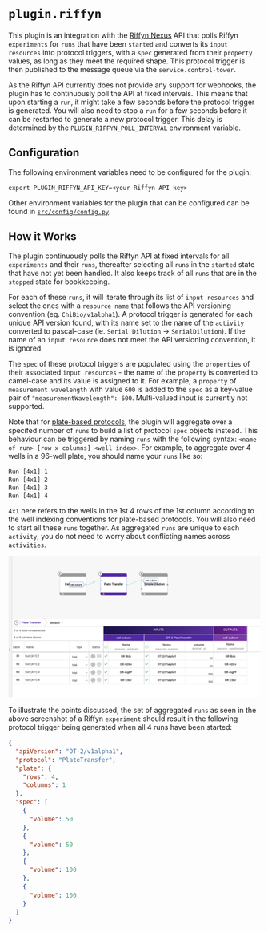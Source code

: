 # `plugin.riffyn`

This plugin is an integration with the [Riffyn Nexus](https://riffyn.com/) API that polls Riffyn `experiments` for `runs` that have been `started` and converts its `input resources` into protocol triggers, with a `spec` generated from their `property` values, as long as they meet the required shape. This protocol trigger is then published to the message queue via the `service.control-tower`.

As the Riffyn API currently does not provide any support for webhooks, the plugin has to continuously poll the API at fixed intervals. This means that upon starting a `run`, it might take a few seconds before the protocol trigger is generated. You will also need to stop a `run` for a few seconds before it can be restarted to generate a new protocol trigger. This delay is determined by the `PLUGIN_RIFFYN_POLL_INTERVAL` environment variable.

## Configuration

The following environment variables need to be configured for the plugin:

```
export PLUGIN_RIFFYN_API_KEY=<your Riffyn API key>
```

Other environment variables for the plugin that can be configured can be found in [`src/config/config.py`](src/config/config.py).

## How it Works

The plugin continuously polls the Riffyn API at fixed intervals for all `experiments` and their `runs`, thereafter selecting all `runs` in the `started` state that have not yet been handled. It also keeps track of all `runs` that are in the `stopped` state for bookkeeping.

For each of these `runs`, it will iterate through its list of `input resources` and select the ones with a `resource name` that follows the API versioning convention (eg. `ChiBio/v1alpha1`). A protocol trigger is generated for each unique API version found, with its name set to the name of the `activity` converted to pascal-case (ie. `Serial Dilution` -> `SerialDilution`). If the name of an `input resource` does not meet the API versioning convention, it is ignored.

The `spec` of these protocol triggers are populated using the `properties` of their associated `input resources` - the name of the `property` is converted to camel-case and its value is assigned to it. For example, a `property` of `measurement wavelength` with value `600` is added to the `spec` as a key-value pair of `"measurementWavelength": 600`. Multi-valued input is currently not supported.

Note that for [plate-based protocols](../../../../docs/protocols.md#platebased-protocols), the plugin will aggregate over a specifed number of `runs` to build a list of protocol `spec` objects instead. This behaviour can be triggered by naming `runs` with the following syntax: `<name of run> [row x columns] <well index>`. For example, to aggregate over 4 wells in a 96-well plate, you should name your `runs` like so:

```
Run [4x1] 1
Run [4x1] 2
Run [4x1] 3
Run [4x1] 4
```

`4x1` here refers to the wells in the 1st 4 rows of the 1st column according to the well indexing conventions for plate-based protocols. You will also need to start all these `runs` together. As aggregated `runs` are unique to each `activity`, you do not need to worry about conflicting names across `activities`.

![control-tower-riffyn](../../../../docs/assets/control-tower-riffyn.jpg)

To illustrate the points discussed, the set of aggregated `runs` as seen in the above screenshot of a Riffyn `experiment` should result in the following protocol trigger being generated when all 4 runs have been started:

```json
{
  "apiVersion": "OT-2/v1alpha1",
  "protocol": "PlateTransfer",
  "plate": {
    "rows": 4,
    "columns": 1
  },
  "spec": [
    {
      "volume": 50
    },
    {
      "volume": 50
    },
    {
      "volume": 100
    },
    {
      "volume": 100
    }
  ]
}
```
